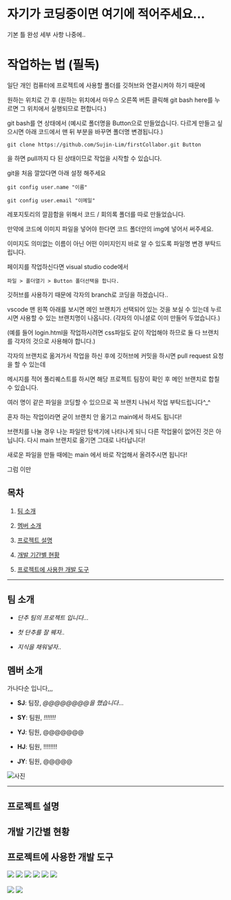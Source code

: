 

# 자기가 코딩중이면 여기에 적어주세요...

기본 틀 완성 세부 사항 나중에..


# 작업하는 법 (필독)


일단 개인 컴퓨터에 프로젝트에 사용할 폴더를 깃허브와 연결시켜야 하기 때문에

원하는 위치로 간 후 (원하는 위치에서 마우스 오른쪽 버튼 클릭해 git bash here를 누르면 그 위치에서 실행되므로 편합니다.)

git bash를 연 상태에서 (예시로 폴더명을 Button으로 만들었습니다. 다르게 만들고 싶으시면 아래 코드에서 맨 뒤 부분을 바꾸면 폴더명 변경됩니다.)

    git clone https://github.com/Sujin-Lim/firstCollabor.git Button

을 하면 pull까지 다 된 상태이므로 작업을 시작할 수 있습니다.

git을 처음 깔았다면 아래 설정 해주세요

    git config user.name "이름"
    
    git config user.email "이메일"

레포지토리의 깔끔함을 위해서 코드 / 회의록 폴더를 따로 만들었습니다.

만약에 코드에 이미지 파일을 넣어야 한다면 코드 폴더안의 img에 넣어서 써주세요. 

이미지도 의미없는 이름이 아닌 어떤 이미지인지 바로 알 수 있도록 파일명 변경 부탁드립니다.

페이지를 작업하신다면 visual studio code에서 

    파일 > 폴더열기 > Button 폴더선택을 합니다.
    
깃허브를 사용하기 때문에 각자의 branch로 코딩을 하겠습니다..

vscode 맨 왼쪽 아래를 보시면 메인 브랜치가 선택되어 있는 것을 보실 수 있는데 누르시면 사용할 수 있는 브랜치명이 나옵니다. (각자의 이니셜로 이미 만들어 두었습니다.)

(예를 들어 login.html을 작업하시려면 css파일도 같이 작업해야 하므로 둘 다 브랜치를 각자의 것으로 사용해야 합니다.)

각자의 브랜치로 옮겨가서 작업을 하신 후에 깃허브에 커밋을 하시면 pull request 요청을 할 수 있는데 

메시지를 적어 풀리퀘스트를 하시면 해당 프로젝트 팀장이 확인 후 메인 브랜치로 합칠 수 있습니다.

여러 명이 같은 파일을 코딩할 수 있으므로 꼭 브랜치 나눠서 작업 부탁드립니다^_^

혼자 하는 작업이라면 굳이 브랜치 안 옮기고 main에서 하셔도 됩니다!

브랜치를 나눌 경우 나눈 파일만 탐색기에 나타나게 되니 다른 작업물이 없어진 것은 아닙니다. 다시 main 브랜치로 옮기면 그대로 나타납니다!

새로운 파일을 만들 때에는 main 에서 바로 작업해서 올려주시면 됩니다!

그럼 이만











## 목차

1. [팀 소개](#팀-소개)

2. [멤버 소개](#멤버-소개)

3. [프로젝트 설명](#프로젝트-설명)

4. [개발 기간별 현황](#개발-기간별-현황)

5. [프로젝트에 사용한 개발 도구](#프로젝트에-사용한-개발-도구)




---

## 팀 소개

- *단추 팀의 프로젝트 입니다...* 

- *첫 단추를 잘 꿰자..*

- *지식을 채워넣자..*

## 멤버 소개 

가나다순 입니다,,,

- **SJ**: 팀장, *@@@@@@@@을 했습니다...*

- **SY**: 팀원, *!!!!!!!*

- **YJ**: 팀원, @@@@@@@

- **HJ**: 팀원, !!!!!!!!

- **JY**: 팀원, @@@@@

![사진](https://cdn.pixabay.com/photo/2016/10/16/16/33/dual-screen-1745705_960_720.png)
 


---

## 프로젝트 설명 

## 개발 기간별 현황

## 프로젝트에 사용한 개발 도구
<div>
<img src="https://img.shields.io/badge/html5-E34F26?style=for-the-badge&logo=html5&logoColor=white">
<img src="https://img.shields.io/badge/java-007396?style=for-the-badge&logo=java&logoColor=white">
<img src="https://img.shields.io/badge/css-1572B6?style=for-the-badge&logo=css3&logoColor=white">
<img src="https://img.shields.io/badge/javascript-F7DF1E?style=for-the-badge&logo=javascript&logoColor=black"> 
<img src="https://img.shields.io/badge/jquery-0769AD?style=for-the-badge&logo=jquery&logoColor=white">
<img src="https://img.shields.io/badge/oracle-F80000?style=for-the-badge&logo=oracle&logoColor=white">
</div><br>
<div>
<img src="https://img.shields.io/badge/github-181717?style=for-the-badge&logo=github&logoColor=white">
<img src="https://img.shields.io/badge/git-F05032?style=for-the-badge&logo=git&logoColor=white">
</div>
